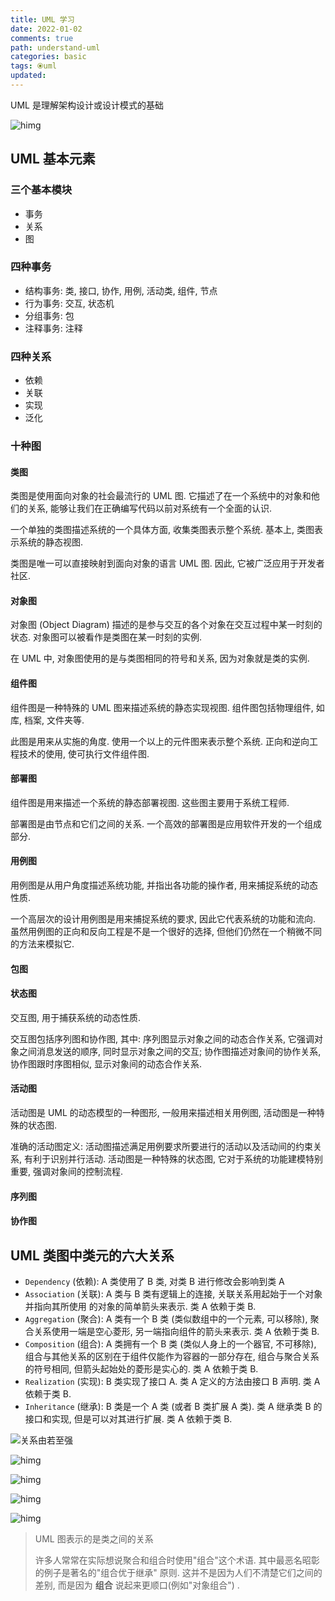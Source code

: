 ```yaml
---
title: UML 学习
date: 2022-01-02
comments: true
path: understand-uml
categories: basic
tags: ⦿uml
updated:
---
```


UML 是理解架构设计或设计模式的基础

![himg](https://a.hanleylee.com/HKMS/2022-01-03003158.jpg?x-oss-process=style/WaMa)

<!-- more -->

## UML 基本元素

### 三个基本模块

- 事务
- 关系
- 图

### 四种事务

- 结构事务: 类, 接口, 协作, 用例, 活动类, 组件, 节点
- 行为事务: 交互, 状态机
- 分组事务: 包
- 注释事务: 注释

### 四种关系

- 依赖
- 关联
- 实现
- 泛化

### 十种图

#### 类图

类图是使用面向对象的社会最流行的 UML 图. 它描述了在一个系统中的对象和他们的关系, 能够让我们在正确编写代码以前对系统有一个全面的认识.

一个单独的类图描述系统的一个具体方面, 收集类图表示整个系统. 基本上, 类图表示系统的静态视图.

类图是唯一可以直接映射到面向对象的语言 UML 图. 因此, 它被广泛应用于开发者社区.

#### 对象图

对象图 (Object Diagram) 描述的是参与交互的各个对象在交互过程中某一时刻的状态. 对象图可以被看作是类图在某一时刻的实例.

在 UML 中, 对象图使用的是与类图相同的符号和关系, 因为对象就是类的实例.

#### 组件图

组件图是一种特殊的 UML 图来描述系统的静态实现视图. 组件图包括物理组件, 如库, 档案, 文件夹等.

此图是用来从实施的角度. 使用一个以上的元件图来表示整个系统. 正向和逆向工程技术的使用, 使可执行文件组件图.

#### 部署图

组件图是用来描述一个系统的静态部署视图. 这些图主要用于系统工程师.

部署图是由节点和它们之间的关系. 一个高效的部署图是应用软件开发的一个组成部分.

#### 用例图

用例图是从用户角度描述系统功能, 并指出各功能的操作者, 用来捕捉系统的动态性质.

一个高层次的设计用例图是用来捕捉系统的要求, 因此它代表系统的功能和流向. 虽然用例图的正向和反向工程是不是一个很好的选择, 但他们仍然在一个稍微不同的方法来模拟它.

#### 包图

#### 状态图

交互图, 用于捕获系统的动态性质.

交互图包括序列图和协作图, 其中: 序列图显示对象之间的动态合作关系, 它强调对象之间消息发送的顺序, 同时显示对象之间的交互; 协作图描述对象间的协作关系, 协作图跟时序图相似, 显示对象间的动态合作关系.

#### 活动图

活动图是 UML 的动态模型的一种图形, 一般用来描述相关用例图, 活动图是一种特殊的状态图.

准确的活动图定义: 活动图描述满足用例要求所要进行的活动以及活动间的约束关系, 有利于识别并行活动. 活动图是一种特殊的状态图, 它对于系统的功能建模特别重要, 强调对象间的控制流程.

#### 序列图

#### 协作图

## UML 类图中类元的六大关系

- `Dependency` (依赖): A 类使用了 B 类, 对类 B 进行修改会影响到类 A
- `Association` (关联): A 类与 B 类有逻辑上的连接, 关联关系用起始于一个对象并指向其所使用 的对象的简单箭头来表示. 类 A 依赖于类 B.
- `Aggregation` (聚合): A 类有一个 B 类 (类似数组中的一个元素, 可以移除), 聚合关系使用一端是空心菱形,  另一端指向组件的箭头来表示. 类 A 依赖于类 B.
- `Composition` (组合): A 类拥有一个 B 类 (类似人身上的一个器官, 不可移除), 组合与其他关系的区别在于组件仅能作为容器的一部分存在, 组合与聚合关系的符号相同, 但箭头起始处的菱形是实心的. 类 A 依赖于类 B.
- `Realization` (实现): B 类实现了接口 A. 类 A 定义的方法由接口 B 声明. 类 A 依赖于类 B.
- `Inheritance` (继承): B 类是一个 A 类  (或者 B 类扩展 A 类). 类 A 继承类 B 的接口和实现,  但是可以对其进行扩展. 类 A 依赖于类 B.

![关系由若至强](https://a.hanleylee.com/HKMS/2022-01-01163309.png?x-oss-process=style/WaMa)

![himg](https://a.hanleylee.com/HKMS/2022-01-01154800.png?x-oss-process=style/WaMa)

![himg](https://a.hanleylee.com/HKMS/2022-01-01161740.png?x-oss-process=style/WaMa)

![himg](https://a.hanleylee.com/HKMS/2021-04-03184224.jpg?x-oss-process=style/WaMa)

![himg](https://a.hanleylee.com/HKMS/2021-04-03182156.png?x-oss-process=style/WaMa)

> UML 图表示的是类之间的关系
>
> 许多人常常在实际想说聚合和组合时使用"组合"这个术语.  其中最恶名昭彰的例子是著名的"组合优于继承" 原则.  这并不是因为人们不清楚它们之间的差别, 而是因为 **组合** 说起来更顺口(例如"对象组合") .
